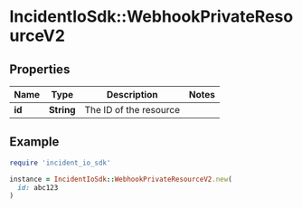 # IncidentIoSdk::WebhookPrivateResourceV2

## Properties

| Name | Type | Description | Notes |
| ---- | ---- | ----------- | ----- |
| **id** | **String** | The ID of the resource |  |

## Example

```ruby
require 'incident_io_sdk'

instance = IncidentIoSdk::WebhookPrivateResourceV2.new(
  id: abc123
)
```

